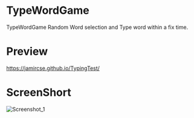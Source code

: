 # TypeWordGame
TypeWordGame Random Word selection and Type word within a fix time.

# Preview

https://jamircse.github.io/TypingTest/

# ScreenShort

![Screenshot_1](https://user-images.githubusercontent.com/46633915/197362640-c383cda4-bac4-41ac-ac91-f00d67b0ff91.png)
